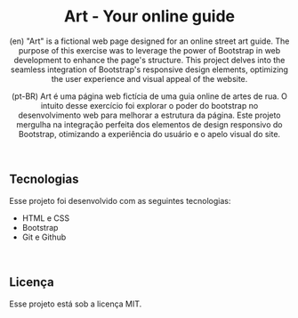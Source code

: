 <h1 align="center"> Art - Your online guide </h1>

<p align="center">
  (en) "Art" is a fictional web page designed for an online street art guide. The purpose of this exercise was to leverage the power of Bootstrap in web development to enhance the page's structure. This project delves into the seamless integration of Bootstrap's responsive design elements, optimizing the user experience and visual appeal of the website.
</p>

<p align="center">
  (pt-BR) Art é uma página web fictícia de uma guia online de artes de rua. O intuito desse exercício foi explorar o poder do bootstrap no desenvolvimento web para melhorar a estrutura da página. Este projeto mergulha na integração perfeita dos elementos de design responsivo do Bootstrap, otimizando a experiência do usuário e o apelo visual do site.
</p>

<br>

## Tecnologias

Esse projeto foi desenvolvido com as seguintes tecnologias:

- HTML e CSS
- Bootstrap 
- Git e Github

<br>
  
## Licença

Esse projeto está sob a licença MIT.
